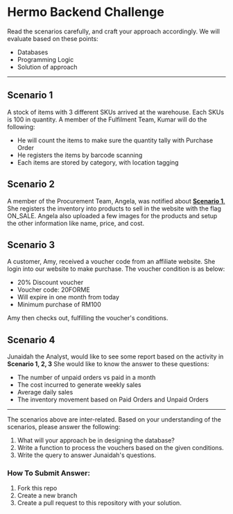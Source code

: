 # Hermo Backend Challenge

Read the scenarios carefully, and craft your approach accordingly. We will evaluate based on these points:

- Databases
- Programming Logic
- Solution of approach

---

## Scenario 1

A stock of items with 3 different SKUs arrived at the warehouse. Each SKUs is 100 in quantity.
A member of the Fulfilment Team, Kumar will do the following:

- He will count the items to make sure the quantity tally with Purchase Order
- He registers the items by barcode scanning
- Each items are stored by category, with location tagging


## Scenario 2

A member of the Procurement Team, Angela, was notified about [**Scenario 1**.](#scenario-1)
She registers the inventory into products to sell in the website with the flag ON_SALE.
Angela also uploaded a few images for the products and setup the other information like name, price, and cost.

## Scenario 3

A customer, Amy, received a voucher code from an affiliate website. She login into our website to make purchase.
The voucher condition is as below:

- 20% Discount voucher
- Voucher code: 20FORME
- Will expire in one month from today
- Minimum purchase of RM100

Amy then checks out, fulfilling the voucher's conditions.

## Scenario 4

Junaidah the Analyst, would like to see some report based on the activity in **Scenario 1, 2, 3**
She would like to know the answer to these questions:

- The number of unpaid orders vs paid in a month
- The cost incurred to generate weekly sales
- Average daily sales
- The inventory movement based on Paid Orders and Unpaid Orders

---

The scenarios above are inter-related. Based on your understanding of the scenarios, please answer the following:

1. What will your approach be in designing the database?
2. Write a function to process the vouchers based on the given conditions.
3. Write the query to answer Junaidah's questions.

### How To Submit Answer:

1. Fork this repo
2. Create a new branch
3. Create a pull request to this repository with your solution.
